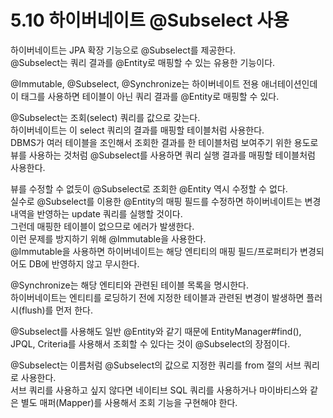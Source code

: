 # 5.10 하이버네이트 @Subselect 사용

하이버네이트는 JPA 확장 기능으로 @Subselect를 제공한다.  
@Subselect는 쿼리 결과를 @Entity로 매핑할 수 있는 유용한 기능이다.

@Immutable, @Subselect, @Synchronize는 하이버네이트 전용 애너테이션인데 이 태그를 사용하면 테이블이 아닌 쿼리 결과를 @Entity로 매핑할 수 있다.

@Subselect는 조회(select) 쿼리를 값으로 갖는다.  
하이버네이트는 이 select 쿼리의 결과를 매핑할 테이블처럼 사용한다.  
DBMS가 여러 테이블을 조인해서 조회한 결과를 한 테이블처럼 보여주기 위한 용도로 뷰를 사용하는 것처럼 @Subselect를 사용하면 쿼리 실행 결과를 매핑할 테이블처럼 사용한다.

뷰를 수정할 수 없듯이 @Subselect로 조회한 @Entity 역시 수정할 수 없다.  
실수로 @Subselect를 이용한 @Entity의 매핑 필드를 수정하면 하이버네이트는 변경 내역을 반영하는 update 쿼리를 실행할 것이다.  
그런데 매핑한 테이블이 없으므로 에러가 발생한다.  
이런 문제를 방지하기 위해 @Immutable을 사용한다.  
@Immutable을 사용하면 하이버네이트는 해당 엔티티의 매핑 필드/프로퍼티가 변경되어도 DB에 반영하지 않고 무시한다.

@Synchronize는 해당 엔티티와 관련된 테이블 목록을 명시한다.  
하이버네이트는 엔티티를 로딩하기 전에 지정한 테이블과 관련된 변경이 발생하면 플러시(flush)를 먼저 한다.

@Subselect를 사용해도 일반 @Entity와 같기 때문에 EntityManager#find(), JPQL, Criteria를 사용해서 조회할 수 있다는 것이 @Subselect의 장점이다.

@Subselect는 이름처럼 @Subselect의 값으로 지정한 쿼리를 from 절의 서브 쿼리로 사용한다.  
서브 쿼리를 사용하고 싶지 않다면 네이티브 SQL 쿼리를 사용하거나 마이바티스와 같은 별도 매퍼(Mapper)를 사용해서 조회 기능을 구현해야 한다.
